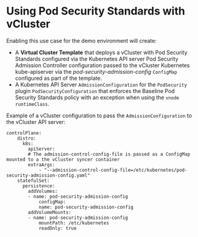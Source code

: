 # Using Pod Security Standards with vCluster

Enabling this use case for the demo environment will create:

- A **Virtual Cluster Template** that deploys a vCluster with Pod Security Standards configured via the Kubernetes API server Pod Security Admission Controller configuration passed to the vCluster Kubernetes kube-apiserver via the *pod-security-admission-config* `ConfigMap` configured as part of the template.
- A Kubernetes API Server `AdmissionConfiguration` for the `PodSecurity` plugin `PodSecurityConfiguration` that enforces the Baseline Pod Security Standards policy with an exception when using the `vnode` `runtimeClass`.

Example of a vCluster configuration to pass the `AdmissionConfiguration` to the vCluster API server:
```
controlPlane:
    distro:
      k8s:
        apiServer:
        # The admission-control-config-file is passed as a ConfigMap mounted to a the vCluster syncer container
        extraArgs:
            - "--admission-control-config-file=/etc/kubernetes/pod-security-admission-config.yaml"
    statefulSet:
      persistence:
        addVolumes:
        - name: pod-security-admission-config
            configMap:
            name: pod-security-admission-config
        addVolumeMounts:
        - name: pod-security-admission-config
            mountPath: /etc/kubernetes
            readOnly: true
```


